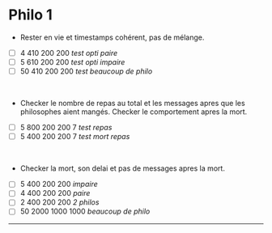 # Philo 1

- Rester en vie et timestamps cohérent, pas de mélange.
- [ ] 4 410 200 200 *test opti paire*
- [ ] 5 610 200 200 *test opti impaire*
- [ ] 50 410 200 200 *test beaucoup de philo*

<br />

- Checker le nombre de repas au total et les messages
apres que les philosophes aient mangés.
Checker le comportement apres la mort.
- [ ] 5 800 200 200 7 *test repas*
- [ ] 5 400 200 200 7 *test mort repas*

<br />

- Checker la mort, son delai et pas de messages apres la mort.
- [ ] 5 400 200 200 *impaire*
- [ ] 4 400 200 200 *paire*
- [ ] 2 400 200 200 *2 philos*
- [ ] 50 2000 1000 1000 *beaucoup de philo*

---
